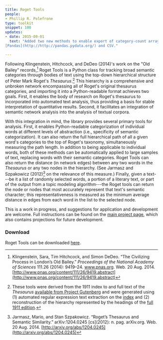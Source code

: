 ```yaml
---
title: Roget Tools
people:
- Phillip R. Polefrone
type: toolkit
snippet: 100
updates:
- date: 2015-09-01
  text: "Added two new methods to enable export of category-count arrays to
[Pandas](http://http://pandas.pydata.org/) and CSV."

---
```


Following Klingenstein, Hitchcock, and DeDeo (2014)'s work on the "Old Bailey"
records,[^1] Roget Tools is a Python class for tracking broad semantic
categories through bodies of text using the top-down hierarchical structure of
Peter Mark Roget's *Thesaurus*.[^2] This hierarchy is a comprehensive and
unbroken network encompassing all of Roget's original thesaurus categories,
and importing it into a Python-readable format achieves two goals. First, it
enables the body of research on Roget's thesaurus to incorporated into
automated text analysis, thus providing a basis for stable interpretation of
quantitative results. Second, it facilitates an integration of semantic
network analysis into the analysis of textual corpora.



With this integration in mind, the library provides several primary tools for
analysis. First, it enables Python-readable categorization of individual words
at different levels of abstraction (i.e., specificity of semantic
categorization). It can also return the full hierarchical path of all a given
word's categories to the top of Roget's taxonomy, simultaneously measuring the
path length. In addition to being applicable to individual words, both of
these methods can be automatically applied to large samples of text, replacing
words with their semantic categories. Roget Tools can also return the distance
(in network edges) between any two words in the *Thesaurus* or any two nodes
in the hierarchy. (See Jarmasz and Szpakowicz (2012)[^3] on the relevance of
this measure.) Finally, given a text---be it a list of randomly selected
words, a portion of a literary text, or part of the output from a topic
modeling algorithm---the Roget tools can return the node or nodes that most
accurately represent that text's semantic character; this representativeness
is measured as the minimum average distance in edges from each word in the
list to the selected node.

This is a work in progress, and suggestions for application and development
are welcome. Full instructions can be found on the [main project
page](https://github.com/prpole/roget-tools), which also contains projections
for future development.

### Download

Roget Tools can be downloaded
[here](https://github.com/prpole/roget-tools/archive/master.zip).

[^1]: Klingenstein, Sara, Tim Hitchcock, and Simon DeDeo. “The Civilizing Process in London’s 
    Old Bailey.” *Proceedings of the National Academy of Sciences* 111.26 \(2014\): 9419–24.
www.pnas.org. Web. 20 Aug. 2014.
[http://www.pnas.org/content/111/26/9419.abstract](http://www.pnas.org/content/111/26/9419.abstract)

[^2]: These tools were derived from the 1911 index to and full text of the *Thesaurus*
    [available from Project Gutenberg](http://www.gutenberg.org/ebooks/search/?query=roget) and
were generated using (1) automated regular expression text extraction on the
[index](http://www.gutenberg.org/cache/epub/10681/pg10681.txt) and (2) reconstruction of the
hierarchy represented by the headings of the [full 1911
edition](http://www.gutenberg.org/cache/epub/22/pg22.txt).

[^3]: Jarmasz, Mario, and Stan Szpakowicz. “Roget’s Thesaurus and Semantic Similarity.”
    arXiv:1204.0245 \[cs\]\(2012\): n. pag. arXiv.org. Web. 20 Aug. 2014.
[http://arxiv.org/abs/1204.0245](http://arxiv.org/abs/1204.0245)
